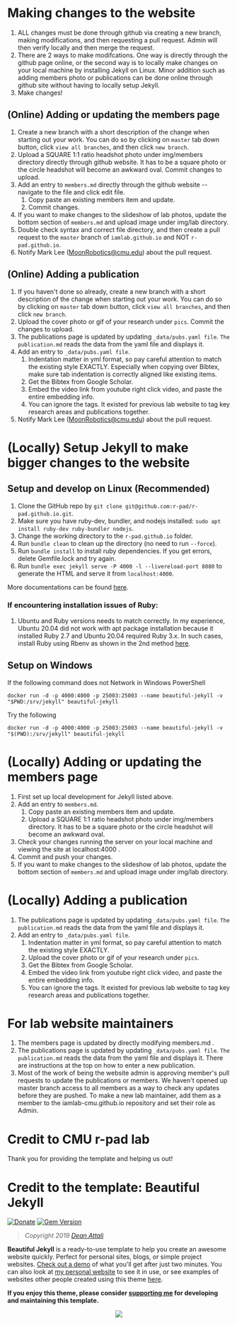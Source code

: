 # Making changes to the website 
1. ALL changes must be done through github via creating a new branch, making modifications, and then requesting a pull request. Admin will then verify locally and then merge the request. 
1. There are 2 ways to make modifcations. One way is directly through the github page online, or the second way is to locally make changes on your local machine by installing Jekyll on Linux. Minor addition such as adding members photo or publications can be done online through github site without having to locally setup Jekyll.
2. Make changes!


## (Online) Adding or updating the members page
1. Create a new branch with a short description of the change when starting out your work. You can do so by clicking on `master` tab down button, click `view all branches`, and then click `new branch`.
1. Upload a SQUARE 1:1 ratio headshot photo under img/members directory directly through github website. It has to be a square photo or the circle headshot will become an awkward oval. Commit changes to upload.
2. Add an entry to `members.md` directly through the github website -- navigate to the file and click edit file.
   1. Copy paste an existing members item and update.
   2. Commit changes.
3. If you want to make changes to the slideshow of lab photos, update the bottom section of `members.md` and upload image under img/lab directory.
3. Double check syntax and correct file directory, and then create a pull request to the `master` branch of `iamlab.github.io` and NOT `r-pad.github.io`.
4. Notify Mark Lee (MoonRobotics@cmu.edu) about the pull request.

## (Online) Adding a publication
1. If you haven't done so already, create a new branch with a short description of the change when starting out your work. You can do so by clicking on `master` tab down button, click `view all branches`, and then click `new branch`.
2. Upload the cover photo or gif of your research under `pics`. Commit the changes to upload.
3. The publications page is updated by updating `_data/pubs.yaml file`. `The publication.md` reads the data from the yaml file and displays it.
4. Add an entry to `_data/pubs.yaml file`.
   1. Indentation matter in yml format, so pay careful attention to match the existing style EXACTLY. Especially when copying over Bibtex, make sure tab indentation is correctly aligned like existing items.
   3. Get the Bibtex from Google Scholar. 
   4. Embed the video link from youtube right click video, and paste the entire embedding info.
   5. You can ignore the tags. It existed for previous lab website to tag key research areas and publications together.
5. Notify Mark Lee (MoonRobotics@cmu.edu) about the pull request.

# (Locally) Setup Jekyll to make bigger changes to the website

## Setup and develop on Linux (Recommended)

1. Clone the GitHub repo by `git clone git@github.com:r-pad/r-pad.github.io.git`. 
1. Make sure you have ruby-dev, bundler, and nodejs installed: `sudo apt install ruby-dev ruby-bundler nodejs`. 
1. Change the working directory to the `r-pad.github.io` folder. 
1. Run `bundle clean` to clean up the directory (no need to run `--force`). 
1. Run `bundle install` to install ruby dependencies. If you get errors, delete Gemfile.lock and try again.
1. Run `bundle exec jekyll serve -P 4000 -l --livereload-port 8080` to generate the HTML and serve it from `localhost:4000`. 

More documentations can be found [here](https://jekyllrb.com/docs/). 

### If encountering installation issues of Ruby:
1. Ubuntu and Ruby versions needs to match correctly. In my experience, Ubuntu 20.04 did not work with apt package installation because it installed Ruby 2.7 and Ubuntu 20.04 required Ruby 3.x. In such cases, install Ruby using Rbenv as shown in the 2nd method [here](https://phoenixnap.com/kb/install-ruby-ubuntu).

## Setup on Windows

If the following command does not Network in Windows PowerShell
```
docker run -d -p 4000:4000 -p 25003:25003 --name beautiful-jekyll -v "$PWD:/srv/jekyll" beautiful-jekyll
```
Try the following
```
docker run -d -p 4000:4000 -p 25003:25003 --name beautiful-jekyll -v "$(PWD):/srv/jekyll" beautiful-jekyll
```

# (Locally) Adding or updating the members page
1. First set up local development for Jekyll listed above.
2. Add an entry to `members.md`.
   1. Copy paste an existing members item and update.
   2. Upload a SQUARE 1:1 ratio headshot photo under img/members directory. It has to be a square photo or the circle headshot will become an awkward oval.
3. Check your changes running the server on your local machine and viewing the site at localhost:4000 .
4. Commit and push your changes.
5. If you want to make changes to the slideshow of lab photos, update the bottom section of `members.md` and upload image under img/lab directory.

# (Locally) Adding a publication
1. The publications page is updated by updating `_data/pubs.yaml file`. `The publication.md` reads the data from the yaml file and displays it.
2. Add an entry to `_data/pubs.yaml file`.
   1. Indentation matter in yml format, so pay careful attention to match the existing style EXACTLY. 
   2. Upload the cover photo or gif of your research under `pics`.
   3. Get the Bibtex from Google Scholar. 
   4. Embed the video link from youtube right click video, and paste the entire embedding info.
   5. You can ignore the tags. It existed for previous lab website to tag key research areas and publications together.


# For lab website maintainers
1. The members page is updated by directly modifying members.md .
1. The publications page is updated by updating `_data/pubs.yaml file`. `The publication.md` reads the data from the yaml file and displays it. There are instructions at the top on how to enter a new publication. 
1. Most of the work of being the website admin is approving member's pull requests to update the publications or members. We haven't opened up master branch access to all members as a way to check any updates before they are pushed. To make a new lab maintainer, add them as a member to the iamlab-cmu.github.io repository and set their role as Admin.

# Credit to CMU r-pad lab
Thank you for providing the template and helping us out!

# Credit to the template: Beautiful Jekyll

[![Donate](https://img.shields.io/badge/Donate-PayPal-green.svg)](https://www.paypal.me/daattali/20)
[![Gem Version](https://badge.fury.io/rb/beautiful-jekyll-theme.svg)](https://badge.fury.io/rb/beautiful-jekyll-theme)

> *Copyright 2019 [Dean Attali](https://deanattali.com)*

**Beautiful Jekyll** is a ready-to-use template to help you create an awesome website quickly. Perfect for personal sites, blogs, or simple project websites.  [Check out a demo](https://deanattali.com/beautiful-jekyll) of what you'll get after just two minutes.  You can also look at [my personal website](https://deanattali.com) to see it in use, or see examples of websites other people created using this theme [here](#showcased-users-success-stories).

**If you enjoy this theme, please consider [supporting me](https://www.paypal.me/daattali/20) for developing and maintaining this template.**

<p align="center">
  <a href="https://www.paypal.me/daattali">
    <img src="https://www.paypalobjects.com/en_US/i/btn/btn_donate_LG.gif" />
  </a>
</p>
